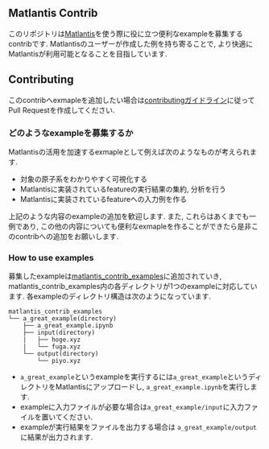 ## Matlantis Contrib

このリポジトリは[Matlantis](https://matlantis.com/ja/)を使う際に役に立つ便利なexampleを募集するcontribです. Matlantisのユーザーが作成した例を持ち寄ることで, より快適にMatlantisが利用可能となることを目指しています.

## Contributing
このcontribへexmapleを追加したい場合は[contributingガイドライン](https://github.pfidev.jp/Matlantis/matlantis-contrib/blob/master/CONTRIBUTING.md)に従ってPull Requestを作成してください.

### どのようなexampleを募集するか
Matlantisの活用を加速するexmapleとして例えば次のようなものが考えられます.
- 対象の原子系をわかりやすく可視化する
- Matlantisに実装されているfeatureの実行結果の集約, 分析を行う
- Matlantisに実装されているfeatureへの入力例を作る

上記のような内容のexampleの追加を歓迎します. また, これらはあくまでも一例であり, この他の内容についても便利なexmapleを作ることができたら是非このcontribへの追加をお願いします.

### How to use examples
募集したexampleは[matlantis_contrib_examples](https://github.pfidev.jp/Matlantis/matlantis-contrib/blob/master/matlantis_contrib_examples)に追加されていき, matlantis_contrib_examples内の各ディレクトリが1つのexampleに対応しています. 各exampleのディレクトリ構造は次のようになっています.

```
matlantis_contrib_examples
└── a_great_example(directory)
    ├── a_great_example.ipynb
    ├── input(directory)
    |   ├── hoge.xyz
    |   └── fuga.xyz
    └── output(directory)
        └── piyo.xyz
```
- `a_great_example`というexampleを実行するには`a_great_example`というディレクトリをMatlantisにアップロードし, `a_great_example.ipynb`を実行します.
- exampleに入力ファイルが必要な場合は`a_great_example/input`に入力ファイルを置いてください.
- exampleが実行結果をファイルを出力する場合は `a_great_example/output`に結果が出力されます.
